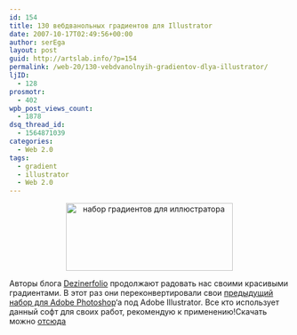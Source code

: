 ```yaml
---
id: 154
title: 130 вебдванольных градиентов для Illustrator
date: 2007-10-17T02:49:56+00:00
author: serEga
layout: post
guid: http://artslab.info/?p=154
permalink: /web-20/130-vebdvanolnyih-gradientov-dlya-illustrator/
ljID:
  - 128
prosmotr:
  - 402
wpb_post_views_count:
  - 1878
dsq_thread_id:
  - 1564871039
categories:
  - Web 2.0
tags:
  - gradient
  - illustrator
  - Web 2.0
---
```

<center>
  <a href="http://artslab.info/wp-content/uploads/illcs3swatch_03.jpg"><img src="http://artslab.info/wp-content/uploads/illcs3swatch_03-300x122.jpg" alt="набор градиентов для иллюстратора" title="illcs3swatch_03" width="300" height="122" class="alignnone size-medium wp-image-881" /></a>
</center>


  
Авторы блога <a href="http://www.dezinerfolio.com/2007/10/15/130-web-20-gradient-swatches-for-illustrator/" title="dezinerfolio" target="_blank">Dezinerfolio</a> продолжают радовать нас своими красивыми градиентами. В этот раз они переконвертировали свои <a href="http://www.dezinerfolio.com/2007/05/06/ultimate-web-20-layer-styles/" title="web 2.0 gradients for photoshop" target="_blank">предыдущий набор для Adobe Photoshop</a>&#8216;a под Adobe Illustrator. Все кто использует данный софт для своих работ, рекомендую к применению!Скачать можно <a href="http://www.dezinerfolio.com/2007/10/15/130-web-20-gradient-swatches-for-illustrator/" title="130 web 2.0 gradients for illustrator" target="_blank">отсюда</a>